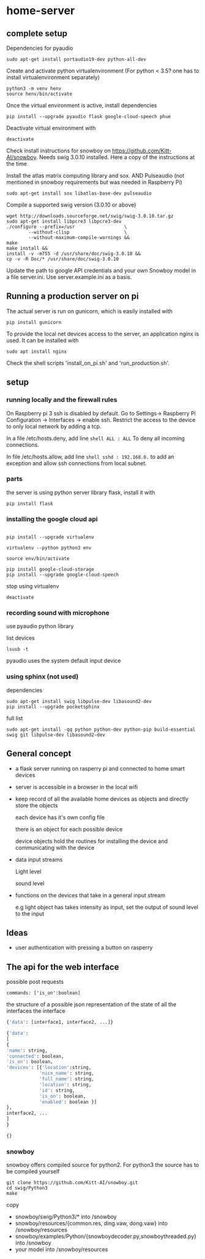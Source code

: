 # home-server



## complete setup

Dependencies for pyaudio

```shell
sudo apt-get install portaudio19-dev python-all-dev
```
Create and activate python virtualenvironment (For python < 3.5? one has to install virtualenvironment separately)

```shell
python3 -m venv henv
source henv/bin/activate
```

Once the virtual environment is active, install dependencies

```shell
pip install --upgrade pyaudio flask google-cloud-speech phue
```

Deactivate virtual environment with 

```shell
deactivate
```

Check install instructions for snowboy on https://github.com/Kitt-AI/snowboy. Needs swig 3.0.10 installed. Here a copy of the instructions at the time

Install the atlas matrix computing library and sox. AND Pulseaudio (not mentioned in snowboy requirements but was needed in Raspberry Pi)

```shell
sudo apt-get install sox libatlas-base-dev pulseaudio
```

Compile a supported swig version (3.0.10 or above)

```shell 
wget http://downloads.sourceforge.net/swig/swig-3.0.10.tar.gz
sudo apt-get install libpcre3 libpcre3-dev
./configure --prefix=/usr                  \
        --without-clisp                    \
        --without-maximum-compile-warnings &&
make
make install &&
install -v -m755 -d /usr/share/doc/swig-3.0.10 &&
cp -v -R Doc/* /usr/share/doc/swig-3.0.10
```



Update the path to google API credentials and your own Snowboy model in a file server.ini. Use server.example.ini as a basis.

## Running a production server on pi

The actual server is run on gunicorn, which is easily installed with

```shell
pip install gunicorn
```

To provide the local net devices access to the server, an application nginx is used. It can be installed with 

```shell
sudo apt install nginx
```

Check the shell scripts 'install_on_pi.sh' and 'run_production.sh'.


## setup

### running locally and the firewall rules

On Raspberry pi 3 ssh is disabled by default. Go to Settings-> Raspberry Pi Configuration -> Interfaces -> enable ssh. Restrict the access to the device to only local network by adding a tcp. 

In a file /etc/hosts.deny, add line ```shell ALL : ALL``` To deny all incoming connections. 

In file /etc/hosts.allow, add line  ```shell sshd : 192.168.0.``` to add an exception and allow ssh connections from local subnet.

### parts

the server is using python server library flask, install it with

```shell
pip install flask

```

### installing the google cloud api

```shell

pip install --upgrade virtualenv

virtualenv --python python3 env

source env/bin/activate

pip install google-cloud-storage
pip install --upgrade google-cloud-speech

```

stop using virtualenv

```shell
deactivate

```

### recording sound with microphone

use pyaudio python library

list devices

```shell
lsusb -t
```

pyaudio uses the system default input device

### using sphinx (not used)

dependencies 

```shell
sudo apt-get install swig libpulse-dev libasound2-dev	
pip install --upgrade pocketsphinx
```

full list

```shell
sudo apt-get install -qq python python-dev python-pip build-essential swig git libpulse-dev libasound2-dev
```


## General concept

* a flask server running on rasperry pi and connected to home smart devices

* server is accessible in a browser in the local wifi

* keep record of all the available home devices as objects and directly store the objects
  
  each device has it's own config file

  there is an object for each possible device 

  device objects hold the routines for installing the device and communicating with the device


* data input streams 
	
  Light level

  sound level

* functions on the devices that take in a general input stream

  e.g light object has takes intensity as input, set the output of sound level to the input



## Ideas

* user authentication with pressing a button on rasperry



## The api for the web interface

possible post requests 

```shell
commands: ['is_on':boolean]
```

the structure of a possible json representation of the state of all the interfaces the interface 

```python
{'data': [interface1, interface2, ...]}

{'data': 
[
{
'name': string,
'connected': boolean,
'is_on': boolean,
'devices': [{'location':string,
			'nice_name': string,
			'full_name': string,
			'location': string,
			'id': string,
			'is_on': boolean,
			'enabled': boolean }]
},
interface2, ...
]
}
```
```python
{}
```

### snowboy

snowboy offers compiled source for python2. For python3 the source has to be compiled yourself

```shell
git clone https://github.com/Kitt-AI/snowboy.git
cd swig/Python3
make
```

copy
- snowboy/swig/Python3/* into <home-server-dir>/snowboy 
- snowboy/resources/{common.res, ding.vaw, dong.vaw} into <home-server-dir>/snowboy/resources
- snowboy/examples/Python/{snowboydecoder.py,snowboythreaded.py} into <home-server-dir>/snowboy
- your model into <home-server-dir>/snowboy/resources
